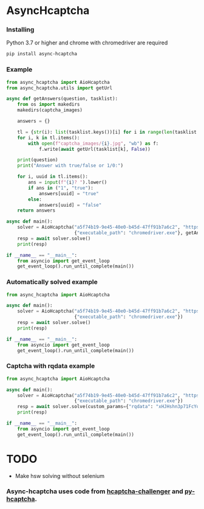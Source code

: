 # AsyncHcaptcha

### Installing
Python 3.7 or higher and chrome with chromedriver are required
```sh
pip install async-hcaptcha
```

### Example
```py
from async_hcaptcha import AioHcaptcha
from async_hcaptcha.utils import getUrl

async def getAnswers(question, tasklist):
    from os import makedirs
    makedirs(captcha_images)

    answers = {}

    tl = {str(i): list(tasklist.keys())[i] for i in range(len(tasklist.keys()))}
    for i, k in tl.items():
        with open(f"captcha_images/{i}.jpg", "wb") as f:
            f.write(await getUrl(tasklist[k], False))

    print(question)
    print("Answer with true/false or 1/0:")

    for i, uuid in tl.items():
        ans = input(f"{i}? ").lower()
        if ans in ("1", "true"):
            answers[uuid] = "true"
        else:
            answers[uuid] = "false"
    return answers

async def main():
    solver = AioHcaptcha("a5f74b19-9e45-40e0-b45d-47ff91b7a6c2", "https://accounts.hcaptcha.com/demo",
                         {"executable_path": "chromedriver.exe"}, getAnswers)
    resp = await solver.solve()
    print(resp)

if __name__ == "__main__":
    from asyncio import get_event_loop
    get_event_loop().run_until_complete(main())

```

### Automatically solved example
```py
from async_hcaptcha import AioHcaptcha

async def main():
    solver = AioHcaptcha("a5f74b19-9e45-40e0-b45d-47ff91b7a6c2", "https://accounts.hcaptcha.com/demo",
                         {"executable_path": "chromedriver.exe"})
    resp = await solver.solve()
    print(resp)

if __name__ == "__main__":
    from asyncio import get_event_loop
    get_event_loop().run_until_complete(main())
```

### Captcha with rqdata example
```py
from async_hcaptcha import AioHcaptcha

async def main():
    solver = AioHcaptcha("a5f74b19-9e45-40e0-b45d-47ff91b7a6c2", "https://accounts.hcaptcha.com/demo",
                         {"executable_path": "chromedriver.exe"})
    resp = await solver.solve(custom_params={"rqdata": "xHJHshn3p71FcYoVCW5zA3m2CFw59JXBecFaR2l90z/NjjoYaXq2FBTi05LPnOX1v/MwStZg9DZKQA4f4ExkDjwlMaS3AKGIrcb2rUKsg8nDI9IaXEFDAhWqvuuCuaW3urxO2J1B/NEkfS938O58cqrE00aPILCQPUHVU1l/Ek8"})
    print(resp)

if __name__ == "__main__":
    from asyncio import get_event_loop
    get_event_loop().run_until_complete(main())
```

# TODO
  - Make hsw solving without selenium
  
### Async-hcaptcha uses code from [hcaptcha-challenger](https://github.com/QIN2DIM/hcaptcha-challenger/tree/main/src/services/hcaptcha_challenger/solutions) and [py-hcaptcha](https://github.com/AcierP/py-hcaptcha/blob/main/hcaptcha/proofs/hsl.py).
